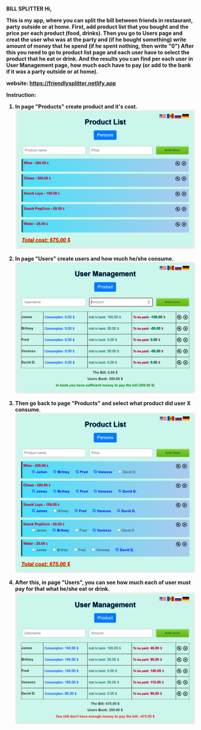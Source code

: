 <b>BILL SPLITTER<b>
Hi,
<p></p>
This is my app, where you can split the bill between friends in restaurant, party outside or at home.
First, add product list that you bought and the price per each product (food, drinks).
Then you go to Users page and creat the user who was at the party and (if he bought something) write amount of money that he spend (if he spent nothing, then write "0")
After this you need to go to product list page and each user have to select the product that he eat or drink.
And the results you can find per each user in User Management page, how much each have to pay (or add to the bank if it was a party outside or at home).

website: <b>https://friendlysplitter.netlify.app</b>

Instruction:
1. In page "Products" create product and it's cost.
![Image](picture/Product.PNG)


2. In page "Users" create users and how much he/she consume.
   ![Image](picture/Users.PNG)


3. Then go back to page "Products" and select what product did user X consume.
   ![Image](picture/ProductSelect.PNG)


4. After this, in page "Users", you can see how much each of user must pay for that what he/she eat or drink.
   ![Image](picture/UsersBill.PNG)